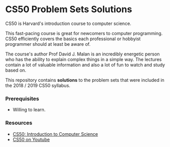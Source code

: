 CS50 Problem Sets Solutions
===

CS50 is Harvard's introduction course to computer science.

This fast-pacing course is great for newcomers to computer programming. CS50 efficiently covers the basics each professional or hobbyist programmer should at least be aware of.

The course's author Prof David J. Malan is an incredibly energetic person who has the ability to explain complex things in a simple way. The lectures contain a lot of valuable information and also a lot of fun to watch and study based on.

This repository contains **solutions** to the problem sets that were included in the 2018 / 2019 CS50 syllabus.

### Prerequisites
- Willing to learn.

### Resources
- [CS50: Introduction to Computer Science](https://online-learning.harvard.edu/course/cs50-introduction-computer-science?delta=0)
- [CS50 on Youtube](https://www.youtube.com/c/cs50/videos)

